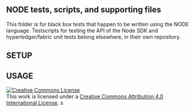 ## NODE tests, scripts, and supporting files
This folder is for black box tests that happen to be written using the
NODE language.
Testscripts for testing the API of the Node SDK and hyperledger/fabric
unit tests belong elsewhere, in their own repository.

## SETUP

## USAGE


<a rel="license" href="http://creativecommons.org/licenses/by/4.0/"><img alt="Creative Commons License" style="border-width:0" src="https://i.creativecommons.org/l/by/4.0/88x31.png" /></a><br />This work is licensed under a <a rel="license" href="http://creativecommons.org/licenses/by/4.0/">Creative Commons Attribution 4.0 International License</a>.
s
